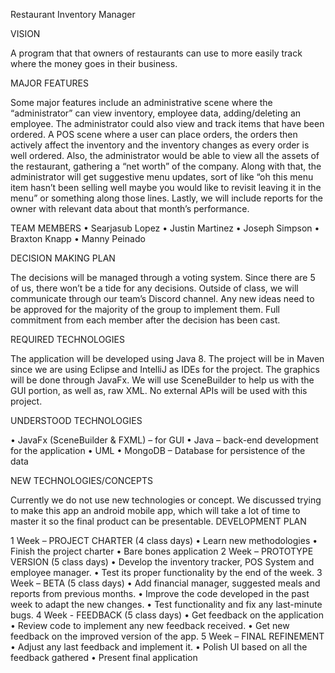 Restaurant Inventory Manager


VISION

A program that that owners of restaurants can use to more easily track where the money goes in their business.

MAJOR FEATURES

Some major features include an administrative scene where the “administrator” can view inventory, employee data, adding/deleting an employee. The administrator could also view and track items that have been ordered. A POS scene where a user can place orders, the orders then actively affect the inventory and the inventory changes as every order is well ordered. Also, the administrator would be able to view all the assets of the restaurant, gathering a “net worth” of the company. Along with that, the administrator will get suggestive menu updates, sort of like “oh this menu item hasn’t been selling well maybe you would like to revisit leaving it in the menu” or something along those lines. Lastly, we will include reports for the owner with relevant data about that month’s performance.

TEAM
  MEMBERS
    •	Searjasub Lopez
    • Justin Martinez
    •	 Joseph Simpson
    •	Braxton Knapp
    •	Manny Peinado

DECISION MAKING PLAN

The decisions will be managed through a voting system. Since there are 5 of us, there won’t be a tide for any decisions. Outside of class, we will communicate through our team’s Discord channel. Any new ideas need to be approved for the majority of the group to implement them. Full commitment from each member after the decision has been cast.
  
REQUIRED TECHNOLOGIES

The application will be developed using Java 8. The project will be in Maven since we are using Eclipse and IntelliJ as IDEs for the project. The graphics will be done through JavaFx. We will use SceneBuilder to help us with the GUI portion, as well as, raw XML. No external APIs will be used with this project.

UNDERSTOOD TECHNOLOGIES

  •	JavaFx (SceneBuilder & FXML) – for GUI
  •	Java – back-end development for the application
  •	UML
  •	MongoDB – Database for persistence of the data

NEW TECHNOLOGIES/CONCEPTS

Currently we do not use new technologies or concept. We discussed trying to make this app an android mobile app, which will take a lot of time to master it so the final product can be presentable.
DEVELOPMENT PLAN

1 Week – PROJECT CHARTER (4 class days)
  •	Learn new methodologies
  •	Finish the project charter
  •	Bare bones application
2 Week – PROTOTYPE  VERSION (5 class days) 
  •	Develop the inventory tracker, POS System and employee manager.
  •	Test its proper functionality by the end of the week.
3 Week – BETA (5 class days)
  •	Add financial manager, suggested meals  and reports from previous months.
  •	Improve the code developed in the past week to adapt the new changes.
  •	Test functionality and fix any last-minute bugs.
4 Week - FEEDBACK (5 class days)
  •	Get feedback on the application
  •	Review code to implement any new feedback received.
  •	Get new feedback on the improved version of the app.
5 Week – FINAL REFINEMENT
  •	Adjust any last feedback and implement it.
  •	Polish UI based on all the feedback gathered
  •	Present final application
